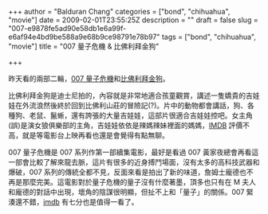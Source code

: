 +++
author = "Balduran Chang"
categories = ["bond", "chihuahua", "movie"]
date = 2009-02-01T23:55:25Z
description = ""
draft = false
slug = "007-e9878fe5ad90e58db1e6a99f-e6af94e4bd9be588a9e68b9ce98791e78b97"
tags = ["bond", "chihuahua", "movie"]
title = "007 量子危機 & 比佛利拜金狗"

+++


昨天看的兩部二輪，[007 量子危機](http://movie.atmovies.com.tw/movie/film.asp?action=now2&film_id=fben40830515)和[比佛利拜金狗](http://movie.atmovies.com.tw/movie/film.asp?action=now2&film_id=fBen91014775)。

比佛利拜金狗是迪士尼拍的，內容就是非常地適合孩童觀賞，講述一隻嬌貴的吉娃娃在外流浪然後終於回到比佛利山莊的冒險記(?)。片中的動物都會講話，狗、各種狗、老鼠、鬣蜥，還有誇張的大量吉娃娃，這部片很適合吉娃娃控吧。女主角(誤)是演女狼俱樂部的主角，吉娃娃依依是辣媽辣妹裡面的媽媽，[IMDB](http://us.imdb.com/title/tt1014775/) 評價不高，就是等電影台上映再看也還是會覺得有點無聊。

007 量子危機是 007 系列作第一部續集電影，最好是看過 007 黃家夜總會再看這一部會比較了解來龍去脈，這片有很多的近身搏鬥場面，沒有太多的高科技武器和爆破，007 系列的傳統全都不見，反面來看是拍出了新的味道，詹姆士龐德也不再是那麼完美。這電影對於量子危機的量子沒有什麼著墨，頂多也只有在 M 夫人和龐德的對話中出現，壞角的陰謀很明顯，但扯不上和「量子」的關係。007 緊湊還不錯，[imdb](http://us.imdb.com/title/tt0830515/) 有七分也是值得一看了。

